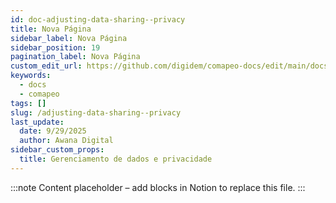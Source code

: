 ```yaml
---
id: doc-adjusting-data-sharing--privacy
title: Nova Página
sidebar_label: Nova Página
sidebar_position: 19
pagination_label: Nova Página
custom_edit_url: https://github.com/digidem/comapeo-docs/edit/main/docs/adjusting-data-sharing--privacy.md
keywords:
  - docs
  - comapeo
tags: []
slug: /adjusting-data-sharing--privacy
last_update:
  date: 9/29/2025
  author: Awana Digital
sidebar_custom_props:
  title: Gerenciamento de dados e privacidade
---
```


<!-- Placeholder content generated automatically because the Notion page is missing a Website Block. -->

:::note
Content placeholder – add blocks in Notion to replace this file.
:::
